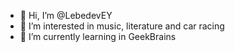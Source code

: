 - 👋 Hi, I’m @LebedevEY
- 👀 I’m interested in music, literature and car racing
- 🌱 I’m currently learning in GeekBrains
